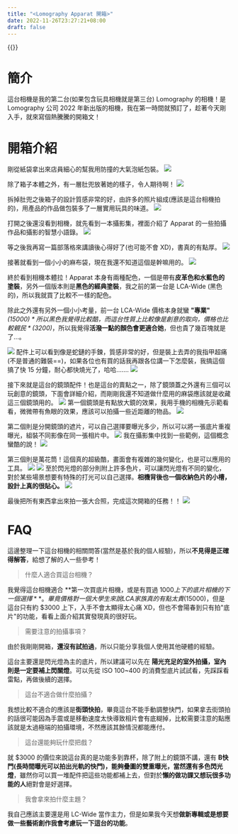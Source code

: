 ```yaml
---
title: "<Lomography Apparat 開箱>"
date: 2022-11-26T23:27:21+08:00
draft: false
---
```

{{<toc>}}
# 簡介
這台相機是我的第二台(如果包含玩具相機就是第三台) Lomography 的相機！是 Lomography 公司 2022 年新出版的相機，我在第一時間就預訂了，趁著今天剛入手，就來寫個熱騰騰的開箱文！

# 開箱介紹
剛從紙袋拿出來店員細心的幫我用防撞的大氣泡紙包裝。
![](/images/lomo-apparat_0.jpg)

除了箱子本體之外，有一層肚兜放著她的樣子，令人期待啊！
![](/images/lomo-apparat_1.jpg)

拆掉肚兜之後箱子的設計質感非常的好，由許多的照片組成(應該是這台相機拍的)，用產品的作品做包裝多了一層實用玩具的味道。
![](/images/lomo-apparat_2.jpg)

打開之後還沒看到相機，就先看到一本攝影集，裡面介紹了 Apparat 的一些拍攝作品和攝影的智慧小語錄。
![](/images/lomo-apparat_3.jpg)

等之後我再寫一篇部落格來講讀後心得好了(也可能不會 XD)，書真的有點厚。
![](/images/lomo-apparat_4.jpg)

接著就看到一個小小的麻布袋，現在我還不知道這個是幹嘛用的。
![](/images/lomo-apparat_5.jpg)

終於看到相機本體拉！Apparat 本身有兩種配色，一個是帶有**皮革色和水藍色的塗裝**，另外一個版本則是**黑色的經典塗裝**，我之前的第一台是 LCA-Wide (黑色的)，所以我就買了比較不一樣的配色。

除此之外還有另外一個小小考量，前一台 LCA-Wide 價格本身就蠻 **"專業"** *($15000)* 所以黑色我覺得比較酷，而這台性質上比較像是創意的取向，價格也比較親民 *($3200)*，所以我覺得**活潑一點的顏色會更適合她**，但也貴了幾百塊就是了...。

![](/images/lomo-apparat_6.jpg)
配件上可以看到像是蛇鏈的手鍊，質感非常的好，但是裝上去弄的我指甲超痛(不是普通的難裝==)，如果各位也有買的話我再跟各位講一下怎麼裝，我搞這個搞了快 15 分鐘，耐心都快燒光了，哈哈.......
![](/images/lomo-apparat_7.jpg)

接下來就是這台的鏡頭配件！也是這台的賣點之一，除了鏡頭蓋之外還有三個可以玩創意的鏡頭，下面會詳細介紹，而剛剛我還不知道做什麼用的麻袋應該就是收藏這三個鏡頭用的。
![](/images/lomo-apparat_8.jpg)
第一個鏡頭是有點放大鏡的效果，我用手機的相機先示範看看，微微帶有魚眼的效果，應該可以拍攝一些近距離的物品。
![](/images/lomo-apparat_9.jpg)

第二個則是分開鏡頭的遮片，可以自己選擇要曝光多少，所以可以將一張底片重複曝光，組裝不同影像在同一張相片中。
![](/images/lomo-apparat_10.jpg)
我在攝影集中找到一些範例，這個概念蠻酷的說！
![](/images/lomo-apparat_15.jpg)

第三個則是萬花筒！這個真的超級酷，畫面會有複雜的幾何變化，也是可以應用的工具。
![](/images/lomo-apparat_11.jpg)
![](/images/lomo-apparat_14.jpg)
至於閃光燈的部分則附上許多色片，可以讓閃光燈有不同的變化，對於某些場景想要有特殊的打光可以自己選擇。**相機背後也一個收納色片的小槽，設計上真的很貼心。**
![](/images/lomo-apparat_12.jpg)

最後把所有東西拿出來拍一張大合照，完成這次開箱的任務！！
![](/images/lomo-apparat_13.jpg)

# FAQ
這邊整理一下這台相機的相關問答(當然是基於我的個人經驗)，所以**不見得是正確得解答**，給想了解的人一些參考！
> 什麼人適合買這台相機？

我覺得這台相機適合 **第一次買底片相機，或是有買過 $1000 上下的底片相機的下一個選擇**。畢竟價格對一個大學生來說 LCA 家族真的有點太貴($15000)，但是這台只有約 $3000 上下，入手不會太顯得太心痛 XD，但也不會陽春到只有拍"底片"的功能，看看上面介紹其實發現真的很好玩。

> 需要注意的拍攝事項？

由於我剛剛開箱，**還沒有試拍過**，所以只能分享我個人使用其他硬體的經驗。

這台主要還是閃光燈為主的底片，所以建議可以先在 **陽光充足的室外拍攝，室內則是一定要補上閃關燈**。可以先從 ISO 100~400 的消費型底片試試看，先踩踩看雷點，再做後續的選擇。

> 這台不適合做什麼拍攝？

我想比較不適合的應該是**街頭快拍**，畢竟這台不能手動調整快門，如果拿去街頭拍的話很可能因為手震或是移動速度太快導致相片會有底糊掉，比較需要注意的點應該就是太過極端的拍攝環境，不然應該其餘情況都能應付。

> 這台還能夠玩什麼把戲？

就 $3000 的價位來說這台真的是功能多到靠杯，除了附上的鏡頭不講，還有 **B快門(長時間曝光可以拍出光軌的快門)，能夠疊圖的雙重曝光，當然還有多色閃光燈**，雖然你可以買一堆配件把這些功能都補上去，但對於**懶的做功課又想玩很多功能的人**絕對會是好選擇。

> 我會拿來拍什麼主題？

我自己應該主要還是用 LC-Wide 當作主力，但是如果我今天想**做新專輯或是想要做一些藝術創作我會考慮玩一下這台的功能**。






